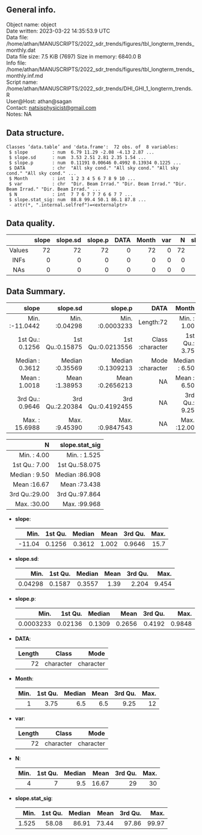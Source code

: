 <!-- This is a markdown file. -->


 General info.
---------------

Object name:    object      
Date written:   2023-03-22 14:35:53.9 UTC  
Data file:      /home/athan/MANUSCRIPTS/2022_sdr_trends/figures/tbl_longterm_trends_monthly.dat      
Data file size: 7.5 KiB (7697) 
Size in memory: 6840.0 B      
Info file:      /home/athan/MANUSCRIPTS/2022_sdr_trends/figures/tbl_longterm_trends_monthly.inf.md      
Script name:    /home/athan/MANUSCRIPTS/2022_sdr_trends/DHI_GHI_1_longterm_trends.R      
User@Host:      athan@sagan   
Contact:        <natsisphysicist@gmail.com>      
Notes:          NA      


 Data structure.
-----------------

```
Classes ‘data.table’ and 'data.frame':	72 obs. of  8 variables:
 $ slope         : num  6.79 11.29 -2.08 -4.13 2.87 ...
 $ slope.sd      : num  3.53 2.51 2.81 2.35 1.54 ...
 $ slope.p       : num  0.11191 0.00646 0.4992 0.13934 0.1225 ...
 $ DATA          : chr  "All sky cond." "All sky cond." "All sky cond." "All sky cond." ...
 $ Month         : int  1 2 3 4 5 6 7 8 9 10 ...
 $ var           : chr  "Dir. Beam Irrad." "Dir. Beam Irrad." "Dir. Beam Irrad." "Dir. Beam Irrad." ...
 $ N             : int  7 7 6 7 7 7 6 6 7 7 ...
 $ slope.stat_sig: num  88.8 99.4 50.1 86.1 87.8 ...
 - attr(*, ".internal.selfref")=<externalptr> 
```


 Data quality.
---------------

| &nbsp; | slope | slope.sd | slope.p | DATA | Month | var |  N | slope.stat_sig |
|:------:|------:|---------:|--------:|-----:|------:|----:|---:|---------------:|
| Values |    72 |       72 |      72 |    0 |    72 |   0 | 72 |             72 |
|  INFs  |     0 |        0 |       0 |    0 |     0 |   0 |  0 |              0 |
|  NAs   |     0 |        0 |       0 |    0 |     0 |   0 |  0 |              0 |


 Data Summary.
---------------

|            slope |        slope.sd |           slope.p |             DATA |         Month |              var |
|-----------------:|----------------:|------------------:|-----------------:|--------------:|-----------------:|
| Min.   :-11.0442 | Min.   :0.04298 | Min.   :0.0003233 |        Length:72 | Min.   : 1.00 |        Length:72 |
| 1st Qu.:  0.1256 | 1st Qu.:0.15875 | 1st Qu.:0.0213556 | Class :character | 1st Qu.: 3.75 | Class :character |
| Median :  0.3612 | Median :0.35569 | Median :0.1309213 | Mode  :character | Median : 6.50 | Mode  :character |
| Mean   :  1.0018 | Mean   :1.38953 | Mean   :0.2656213 |               NA | Mean   : 6.50 |               NA |
| 3rd Qu.:  0.9646 | 3rd Qu.:2.20384 | 3rd Qu.:0.4192455 |               NA | 3rd Qu.: 9.25 |               NA |
| Max.   : 15.6988 | Max.   :9.45390 | Max.   :0.9847543 |               NA | Max.   :12.00 |               NA |

 

|             N | slope.stat_sig |
|--------------:|---------------:|
| Min.   : 4.00 | Min.   : 1.525 |
| 1st Qu.: 7.00 | 1st Qu.:58.075 |
| Median : 9.50 | Median :86.908 |
| Mean   :16.67 | Mean   :73.438 |
| 3rd Qu.:29.00 | 3rd Qu.:97.864 |
| Max.   :30.00 | Max.   :99.968 |



  * **slope**:


    |   Min. | 1st Qu. | Median |  Mean | 3rd Qu. | Max. |
    |-------:|--------:|-------:|------:|--------:|-----:|
    | -11.04 |  0.1256 | 0.3612 | 1.002 |  0.9646 | 15.7 |

  * **slope.sd**:


    |    Min. | 1st Qu. | Median | Mean | 3rd Qu. |  Max. |
    |--------:|--------:|-------:|-----:|--------:|------:|
    | 0.04298 |  0.1587 | 0.3557 | 1.39 |   2.204 | 9.454 |

  * **slope.p**:


    |      Min. | 1st Qu. | Median |   Mean | 3rd Qu. |   Max. |
    |----------:|--------:|-------:|-------:|--------:|-------:|
    | 0.0003233 | 0.02136 | 0.1309 | 0.2656 |  0.4192 | 0.9848 |

  * **DATA**:


    | Length |     Class |      Mode |
    |-------:|----------:|----------:|
    |     72 | character | character |

  * **Month**:


    | Min. | 1st Qu. | Median | Mean | 3rd Qu. | Max. |
    |-----:|--------:|-------:|-----:|--------:|-----:|
    |    1 |    3.75 |    6.5 |  6.5 |    9.25 |   12 |

  * **var**:


    | Length |     Class |      Mode |
    |-------:|----------:|----------:|
    |     72 | character | character |

  * **N**:


    | Min. | 1st Qu. | Median |  Mean | 3rd Qu. | Max. |
    |-----:|--------:|-------:|------:|--------:|-----:|
    |    4 |       7 |    9.5 | 16.67 |      29 |   30 |

  * **slope.stat_sig**:


    |  Min. | 1st Qu. | Median |  Mean | 3rd Qu. |  Max. |
    |------:|--------:|-------:|------:|--------:|------:|
    | 1.525 |   58.08 |  86.91 | 73.44 |   97.86 | 99.97 |


<!-- end of list -->


